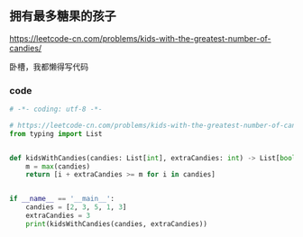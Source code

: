 ## 拥有最多糖果的孩子


https://leetcode-cn.com/problems/kids-with-the-greatest-number-of-candies/


卧槽，我都懒得写代码

### code

```python
# -*- coding: utf-8 -*-

# https://leetcode-cn.com/problems/kids-with-the-greatest-number-of-candies/submissions/
from typing import List


def kidsWithCandies(candies: List[int], extraCandies: int) -> List[bool]:
    m = max(candies)
    return [i + extraCandies >= m for i in candies]


if __name__ == '__main__':
    candies = [2, 3, 5, 1, 3]
    extraCandies = 3
    print(kidsWithCandies(candies, extraCandies))

```